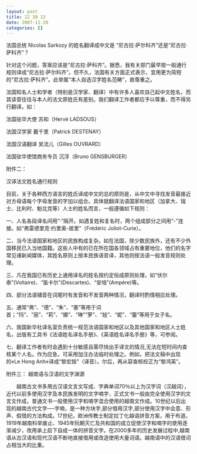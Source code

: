 ```yaml
---
layout: post
title: 22 39 13
date: 2007-11-20
categories: []  
---
```




法国总统 Nicolas Sarkozy 的姓名翻译成中文是 “尼古拉·萨尔科齐”还是“尼古拉·萨科齐”？

针对这个问题，答案应该是“尼古拉·萨科齐”。据悉，我有关部门最早按一般通行规则译成“尼古拉·萨尔科齐”。但不久，法国有关方面正式表示，宜用更为简短的“尼古拉·萨科齐”。此举属“本人自选汉字姓名范畴”，故尊重之。

法国知名人士和学者（特别是汉学家、翻译）中有许多人喜欢自己起中文姓名，而其读音往往与本人的法文原姓氏有差别。我们翻译工作者都应予以尊重，而不得另行翻译。如：

法国驻华大使 苏和（Hervé LADSOUS）

法国汉学家 戴千里（Patrick DESTENAY）

法国汉语翻译 吴法儿（Gilles OUVRARD）

法国驻华使馆商务专员 沉浮（Bruno GENSBURGER）



附件二：

汉译法文姓名通行规则



目前，关于各种西方语言的姓氏译成中文的总的原则是，从中文中寻找发音最接近对方母语每个字母发音的字加以组合。具体就翻译法语国家和地区（加拿大、瑞士、比利时、魁北克等）人士的姓名而言，一般遵循如下规则：

一、人名各段译名间用“·”隔开。如遇复姓和复名时，两个组成部分之间用“-”连接。如“弗雷德里克·约里奥-居里”（Frédéric Joliot-Curie）。

二、当今法语国家和地区的民族构成复杂。如在法国，除少数民族外，还有不少外国移民已入当地国籍。这些人中有的已在所在国各领域占有重要地位，他们的名字常见诸新闻媒体，其姓名原则上按本民族语音译，其他则按法语一般发音规则处理。

三、凡在我国已有历史上通用译名的姓名按约定俗成原则处理，如“伏尔泰”(Voltaire)、“笛卡尔”(Descartes)、“安培”(Ampère)等。

四、部分法语辅音在词尾时有发音和不发音两种情况，翻译时酌情相应处理。

五、通常“弗”、“德”、“朱”、“塞”等用于词首；“玛”、“丽”、“莉”、“娜”、“琳”“萝”、“娃”、“妮”、“蕾”等用于女子名。

六、我国新华社译名室负责统一规范法语国家和地区以及其他国家和地区人士姓名，出版有工具书《法语姓名译名手册》、《英语姓名译名手册》等，可参阅。

七、翻译工作者有时会遇到十分敏感且需尽快出手译文的情况,无法在短时间内查核某个人名。作为应急，可采用加注办法临时处理之。例如，把法文稿中出现的«Le Hong Anh»译成“黎宏铵”（译音）。尔后，再从容查核校正为“黎鸿英”。

附件三： 越南语与汉语的文字渊源

　　越南古文书多用古汉语文言文写成、字典单词70％以上为汉字词（汉越词），近代以前多使用汉字及本民族发明的文字喃字，正式文书一般由完全使用汉字的文言文作成，普通文书一般使用汉字和喃字混合使用的越南文作成。10世纪以后出现的越南古代文字──字喃，是一种方块字,部分借用汉字,部分使用汉字中会意、形声、假借的方法构成。17世纪，欧洲传教士制定拉丁化越语拼音方案，用于布道。1919年越南科举废止、1945年阮朝灭亡及共和国的成立促使汉字和喃字的使用逐渐减少，改用承上启下自成一体的拼音文字。在2000多年的历史发展过程中,越南语从古汉语和现代汉语不断地直接借用或改造使用大量词语。越南语中的汉语借词占相当大的比重。
